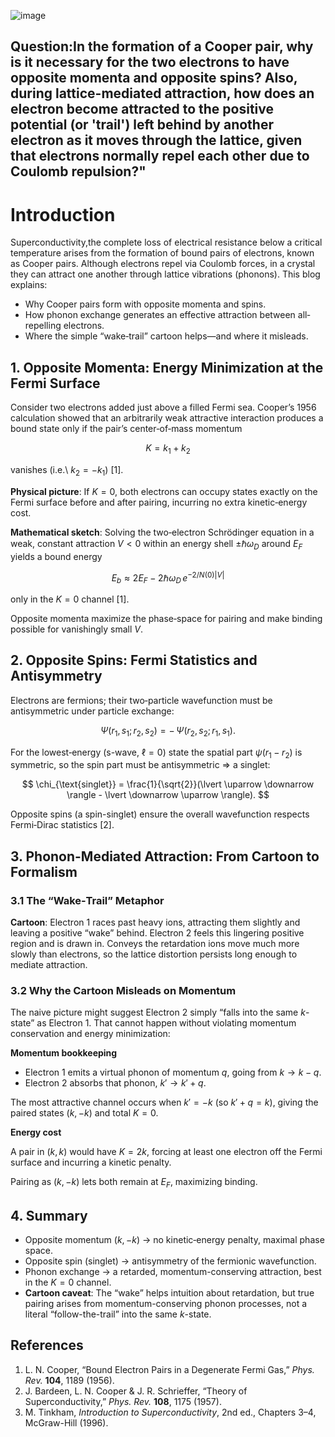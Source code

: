 ![image](https://github.com/user-attachments/assets/c3ee6dba-0f8a-478a-a6ff-9d552bf40207)

## Question:In the formation of a Cooper pair, why is it necessary for the two electrons to have opposite momenta and opposite spins? Also, during lattice-mediated attraction, how does an electron become attracted to the positive potential (or 'trail') left behind by another electron as it moves through the lattice, given that electrons normally repel each other due to Coulomb repulsion?"

# Introduction

Superconductivity,the complete loss of electrical resistance below a critical temperature arises from the formation of bound pairs of electrons, known as Cooper pairs. Although electrons repel via Coulomb forces, in a crystal they can attract one another through lattice vibrations (phonons). This blog explains:

- Why Cooper pairs form with opposite momenta and spins.
- How phonon exchange generates an effective attraction between all‐repelling electrons.
- Where the simple “wake‐trail” cartoon helps—and where it misleads.

## 1. Opposite Momenta: Energy Minimization at the Fermi Surface

Consider two electrons added just above a filled Fermi sea. Cooper’s 1956 calculation showed that an arbitrarily weak attractive interaction produces a bound state only if the pair’s center‐of‐mass momentum

$$
K = k_1 + k_2
$$

vanishes (i.e.\ $k_2 = -k_1$) [1].

**Physical picture**: If $K = 0$, both electrons can occupy states exactly on the Fermi surface before and after pairing, incurring no extra kinetic‐energy cost.

**Mathematical sketch**: Solving the two‐electron Schrödinger equation in a weak, constant attraction $V<0$ within an energy shell $\pm \hbar \omega_D$ around $E_F$ yields a bound energy

$$
E_b \approx 2E_F - 2\hbar \omega_D \, e^{-2/N(0)\lvert V \rvert}
$$

only in the $K=0$ channel [1].

Opposite momenta maximize the phase‐space for pairing and make binding possible for vanishingly small $V$.

## 2. Opposite Spins: Fermi Statistics and Antisymmetry

Electrons are fermions; their two‐particle wavefunction must be antisymmetric under particle exchange:

$$
\Psi(r_1, s_1; \, r_2, s_2) = -\, \Psi(r_2, s_2; \, r_1, s_1).
$$

For the lowest‐energy (s-wave, $\ell=0$) state the spatial part $\psi(r_1 - r_2)$ is symmetric, so the spin part must be antisymmetric ⇒ a singlet:

$$
\chi_{\text{singlet}} = \frac{1}{\sqrt{2}}(\lvert \uparrow \downarrow \rangle - \lvert \downarrow \uparrow \rangle).
$$

Opposite spins (a spin-singlet) ensure the overall wavefunction respects Fermi‐Dirac statistics [2].

## 3. Phonon-Mediated Attraction: From Cartoon to Formalism

### 3.1 The “Wake‐Trail” Metaphor

**Cartoon**: Electron 1 races past heavy ions, attracting them slightly and leaving a positive “wake” behind. Electron 2 feels this lingering positive region and is drawn in.
Conveys the retardation ions move much more slowly than electrons, so the lattice distortion persists long enough to mediate attraction.

### 3.2 Why the Cartoon Misleads on Momentum

The naive picture might suggest Electron 2 simply “falls into the same $k$-state” as Electron 1. That cannot happen without violating momentum conservation and energy minimization:

**Momentum bookkeeping**

- Electron 1 emits a virtual phonon of momentum $q$, going from $k \rightarrow k - q$.
- Electron 2 absorbs that phonon, $k' \rightarrow k' + q$.

The most attractive channel occurs when $k' = -k$ (so $k' + q = k$), giving the paired states $(k, -k)$ and total $K=0$.

**Energy cost**

A pair in $(k, k)$ would have $K=2k$, forcing at least one electron off the Fermi surface and incurring a kinetic penalty.

Pairing as $(k, -k)$ lets both remain at $E_F$, maximizing binding.

## 4. Summary

- Opposite momentum $(k, -k)$ → no kinetic‐energy penalty, maximal phase space.
- Opposite spin (singlet) → antisymmetry of the fermionic wavefunction.
- Phonon exchange → a retarded, momentum-conserving attraction, best in the $K=0$ channel.
- **Cartoon caveat**: The “wake” helps intuition about retardation, but true pairing arises from momentum-conserving phonon processes, not a literal “follow-the-trail” into the same $k$-state.

## References

1. L. N. Cooper, “Bound Electron Pairs in a Degenerate Fermi Gas,” *Phys. Rev.* **104**, 1189 (1956).  
2. J. Bardeen, L. N. Cooper & J. R. Schrieffer, “Theory of Superconductivity,” *Phys. Rev.* **108**, 1175 (1957).  
3. M. Tinkham, *Introduction to Superconductivity*, 2nd ed., Chapters 3–4, McGraw-Hill (1996).

